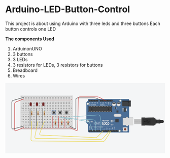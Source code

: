 # Arduino-LED-Button-Control
This project is about using Arduino with three leds and three buttons
Each button controls one LED 

**The components Used**
1. ArduinonUNO
2. 3 buttons
3. 3 LEDs
4. 3  resistors for LEDs, 3  resistors for buttons
5. Breadboard
6. Wires

![Demo Image](arduino_project.png)





